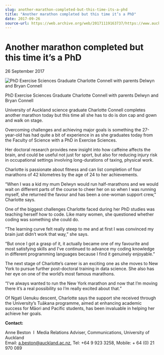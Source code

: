 ```yaml
---
slug: another-marathon-completed-but-this-time-its-a-phd
title: "Another marathon completed but this time it’s a PhD"
date: 2017-09-26
source-url: https://web.archive.org/web/20171119163737/https://www.auckland.ac.nz/en/about/news-events-and-notices/news/news-2017/09/another-marathon-completed-but-this-time-its-a-phd.html
---
```

Another marathon completed but this time it’s a PhD
===================================================

26 September 2017

![PhD Exercise Sciences Graduate Charlotte Connell with parents Delwyn and Bryan Connell](https://www.auckland.ac.nz/en/about/news-events-and-notices/news/news-2017/09/another-marathon-completed-but-this-time-its-a-phd/_jcr_content/par/textimage/image.img.jpg/1506450762236.jpg "PhD Exercise Sciences Graduate Charlotte Connell with parents Delwyn and Bryan Connell")

PhD Exercise Sciences Graduate Charlotte Connell with parents Delwyn and Bryan Connell

University of Auckland science graduate Charlotte Connell completes another marathon today but this time all she has to do is don cap and gown and walk on stage.

Overcoming challenges and achieving major goals is something the 27-year-old has had quite a bit of experience in as she graduates today from the Faculty of Science with a PhD in Exercise Sciences.

Her doctoral research provides new insight into how caffeine affects the brain, and could be useful not just for sport, but also for reducing injury risk in occupational settings involving long-durations of taxing, physical work.

Charlotte is passionate about fitness and can list completion of four marathons of 42 kilometres by the age of 24 to her achievements.

“When I was a kid my mum Delwyn would run half-marathons and we would wait on different parts of the course to cheer her on so when I was running myself, she returned the favour and has been a one-woman support crew,” Charlotte says.

One of the biggest challenges Charlotte faced during her PhD studies was teaching herself how to code. Like many women, she questioned whether coding was something she could do.

“The learning curve felt really steep to me and at first I was convinced my brain just didn’t work that way,” she says.

“But once I got a grasp of it, it actually became one of my favourite and most satisfying skills and I’ve continued to advance my coding knowledge in different programming languages because I find it genuinely enjoyable.”

The next stage of Charlotte’s career is an exciting one as she moves to New York to pursue further post-doctoral training in data science. She also has her eye on one of the world’s most famous marathons.

“I’ve always wanted to run the New York marathon and now that I’m moving there it’s a real possibility so I’m really excited about that.”

Of Ngati Uenuku descent, Charlotte says the support she received through the University’s Tuākana programme, aimed at enhancing academic success for Māori and Pacific students, has been invaluable in helping her achieve her goals.

**Contact:**

Anne Beston  I  Media Relations Adviser, Communications, University of Auckland  
Email: [a.beston@auckland.ac.nz](mailto:a.beston@auckland.ac.nz), Tel: +64 9 923 3258, Mobile: + 64 (0) 21 970 089